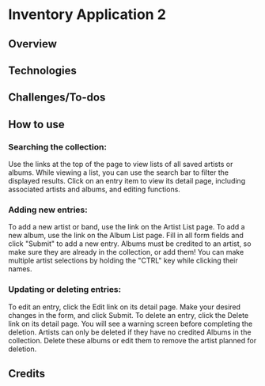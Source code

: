 # Inventory Application 2

## Overview

## Technologies

## Challenges/To-dos

## How to use
 
### Searching the collection:
Use the links at the top of the page to view lists of all saved artists or albums.
While viewing a list, you can use the search bar to filter the displayed results.
Click on an entry item to view its detail page, including associated artists and albums, and editing functions.

### Adding new entries:
To add a new artist or band, use the link on the Artist List page. To add a new album, use the link on the Album List page.
Fill in all form fields and click "Submit" to add a new entry.
Albums must be credited to an artist, so make sure they are already in the collection, or add them!
You can make multiple artist selections by holding the "CTRL" key while clicking their names.

### Updating or deleting entries:
To edit an entry, click the Edit link on its detail page. Make your desired changes in the form, and click Submit.
To delete an entry, click the Delete link on its detail page. You will see a warning screen before completing the deletion.
Artists can only be deleted if they have no credited Albums in the collection. Delete these albums or edit them to remove the artist planned for deletion.

## Credits
